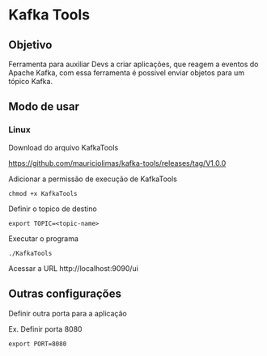 # Kafka Tools

## Objetivo

Ferramenta para auxiliar Devs a criar aplicações, que reagem a eventos do Apache Kafka, com essa ferramenta é possivel enviar objetos para um tópico Kafka.

## Modo de usar

### Linux

Download do arquivo KafkaTools 

https://github.com/mauriciolimas/kafka-tools/releases/tag/V1.0.0


Adicionar a permissão de execução de KafkaTools
```
chmod +x KafkaTools
```
Definir o topico de destino
```
export TOPIC=<topic-name>
```


Executar o programa

```
./KafkaTools
```

Acessar a URL http://localhost:9090/ui


## Outras configurações

Definir outra porta para a aplicação

Ex. Definir porta 8080
 ```
 export PORT=8080
 ```

